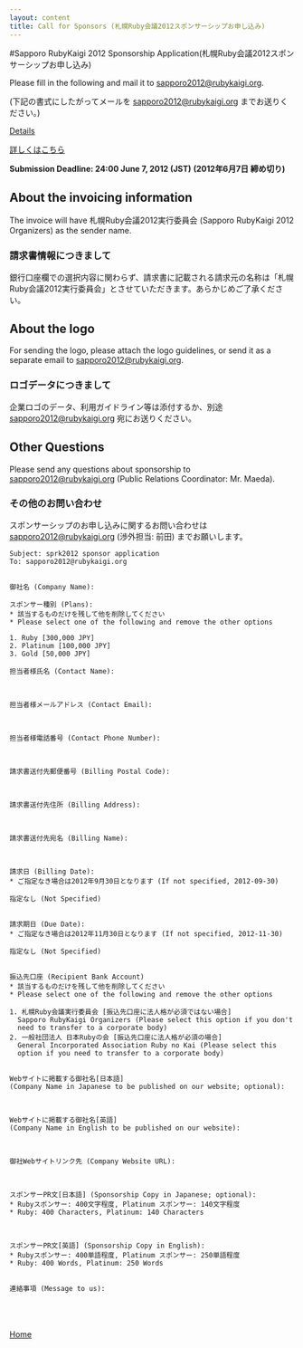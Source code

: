 ```yaml
---
layout: content
title: Call for Sponsors (札幌Ruby会議2012スポンサーシップお申し込み)
---
```


#Sapporo RubyKaigi 2012 Sponsorship Application<span>(札幌Ruby会議2012スポンサーシップお申し込み)<span>

Please fill in the following and mail it to sapporo2012@rubykaigi.org.

(下記の書式にしたがってメールを sapporo2012@rubykaigi.org までお送りください。)

[Details](sprk2012prospectus_en.pdf "Call for Sponsors of Sapporo RubyKaigi 2012")

[詳しくはこちら](sprk2012prospectus.pdf "札幌Ruby会議2012 スポンサーシップのご案内")

**Submission Deadline: 24:00 June 7, 2012 (JST)**
**(2012年6月7日 締め切り)**

## About the invoicing information

The invoice will have 札幌Ruby会議2012実行委員会 (Sapporo RubyKaigi 2012 Organizers) as the sender name.

### 請求書情報につきまして

銀行口座欄での選択内容に関わらず、請求書に記載される請求元の名称は「札幌Ruby会議2012実行委員会」とさせていただきます。あらかじめご了承ください。

## About the logo

For sending the logo, please attach the logo guidelines, or send it as
a separate email to sapporo2012@rubykaigi.org.

### ロゴデータにつきまして

企業ロゴのデータ、利用ガイドライン等は添付するか、別途 sapporo2012@rubykaigi.org 宛にお送りください。

## Other Questions

Please send any questions about sponsorship to
sapporo2012@rubykaigi.org (Public Relations Coordinator: Mr. Maeda).

### その他のお問い合わせ

スポンサーシップのお申し込みに関するお問い合わせは sapporo2012@rubykaigi.org (渉外担当: 前田) までお願いします。



    Subject: sprk2012 sponsor application
    To: sapporo2012@rubykaigi.org
    
        
    御社名 (Company Name):
    
    スポンサー種別 (Plans):
    * 該当するものだけを残して他を削除してください
    * Please select one of the following and remove the other options
    
    1. Ruby [300,000 JPY]
    2. Platinum [100,000 JPY]
    3. Gold [50,000 JPY]
    
    担当者様氏名 (Contact Name):
    
    
    
    担当者様メールアドレス (Contact Email):
    
    
    
    担当者様電話番号 (Contact Phone Number):
    
    
    
    請求書送付先郵便番号 (Billing Postal Code):
    
    
    
    請求書送付先住所 (Billing Address):
    
    
    
    請求書送付先宛名 (Billing Name):
    
    
    
    請求日 (Billing Date):
    * ご指定なき場合は2012年9月30日となります (If not specified, 2012-09-30)
    
    指定なし (Not Specified)
    
    
    請求期日 (Due Date):
    * ご指定なき場合は2012年11月30日となります (If not specified, 2012-11-30)
    
    指定なし (Not Specified)
    
    
    振込先口座 (Recipient Bank Account)
    * 該当するものだけを残して他を削除してください
    * Please select one of the following and remove the other options
    
    1. 札幌Ruby会議実行委員会 [振込先口座に法人格が必須ではない場合]
      Sapporo RubyKaigi Organizers (Please select this option if you don't
      need to transfer to a corporate body)
    2. 一般社団法人 日本Rubyの会 [振込先口座に法人格が必須の場合]
      General Incorporated Association Ruby no Kai (Please select this
      option if you need to transfer to a corporate body)
    
    
    Webサイトに掲載する御社名[日本語]
    (Company Name in Japanese to be published on our website; optional):
    
    
    
    Webサイトに掲載する御社名[英語]
    (Company Name in English to be published on our website):
    
    
    
    御社Webサイトリンク先 (Company Website URL):
    
    
    
    スポンサーPR文[日本語] (Sponsorship Copy in Japanese; optional):
    * Rubyスポンサー: 400文字程度, Platinum スポンサー: 140文字程度
    * Ruby: 400 Characters, Platinum: 140 Characters
    
    
    
    スポンサーPR文[英語] (Sponsorship Copy in English):
    * Rubyスポンサー: 400単語程度, Platinum スポンサー: 250単語程度
    * Ruby: 400 Words, Platinum: 250 Words
    
    
    連絡事項 (Message to us):
    　
    　
    　
<a href="/">Home</a>
